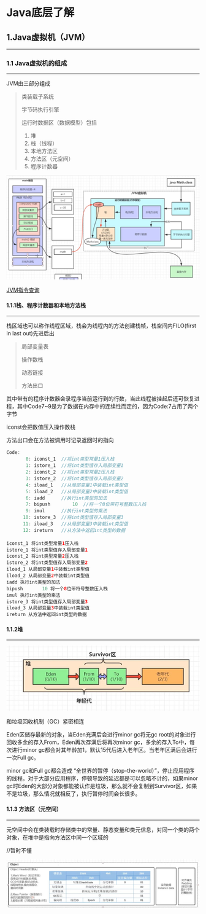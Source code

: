 # Java底层了解

## 1.Java虚拟机（JVM）

---

### 1.1 Java虚拟机的组成

----

JVM由三部分组成

> 类装载子系统
>
> 字节码执行引擎
>
> 运行时数据区（数据模型）包括
> 1. 堆
> 2. 栈（线程）
> 3. 本地方法区
> 4. 方法区（元空间）
> 5. 程序计数器

![JVM](./assets/SharedScreenshot01.jpg)

[JVM指令查询](https://www.cnblogs.com/lsy131479/p/11201241.html)

#### 1.1.1栈、程序计数器和本地方法栈

---

栈区域也可以称作线程区域，栈会为线程内的方法创建栈帧，栈空间内FILO(first in last out)先进后出

> 局部变量表
>
> 操作数栈
>
> 动态链接
>
> 方法出口

其中带有的程序计数器会录程序当前运行到的行数，当此线程被挂起后还可恢复进程，其中Code7~9是为了数据在内存中的连续性而定的，因为Code:7占用了两个字节

iconst会把数值压入操作数栈

方法出口会在方法被调用时记录返回时的指向

```java
Code:
       0: iconst_1	//将int类型常量1压入栈
       1: istore_1	//将int类型值存入局部变量1
       2: iconst_2	//将int类型常量2压入栈
       3: istore_2	//将int类型值存入局部变量2
       4: iload_1	//从局部变量1中装载int类型值
       5: iload_2	//从局部变量2中装载int类型值
       6: iadd		//执行int类型的加法
       7: bipush        10	//将一个8位带符号整数压入栈
       9: imul		//执行int类型的乘法
      10: istore_3	//将int类型值存入局部变量3
      11: iload_3	//从局部变量3中装载int类型值
      12: ireturn	//从方法中返回int类型的数据
          
iconst_1 将int类型常量1压入栈
istore_1 将int类型值存入局部变量1
iconst_2 将int类型常量2压入栈
istore_2 将int类型值存入局部变量2
iload_1 从局部变量1中装载int类型值
iload_2 从局部变量2中装载int类型值
iadd 执行int类型的加法
bipush       10 将一个8位带符号整数压入栈
imul 执行int类型的乘法
istore_3 将int类型值存入局部变量3
iload_3 从局部变量3中装载int类型值
ireturn 从方法中返回int类型的数据
```



#### 1.1.2堆

---

![堆](./assets/SharedScreenshot02.jpg)

和垃圾回收机制（GC）紧密相连

Eden区储存最新的对象，当Eden充满后会进行minor gc将无gc root的对象进行回收多余的存入From，Eden再次存满后将再次minor gc，多余的存入To中，每次进行minor gc都会对其年龄加1，默认15代后进入老年区。当老年区满后会进行一次Full gc。

minor gc和Full gc都会造成 “全世界的暂停（stop-the-world）”，停止应用程序的线程。对于大部分应用程序，停顿导致的延迟都是可以忽略不计的，如果minor gc时Eden的大部分对象都能被认作是垃圾，那么就不会复制到Survivor区，如果不是垃圾，那么情况就相反了，执行暂停时间会长很多。



#### 1.1.3  方法区（元空间）

---

元空间中会在类装载时存储类中的常量、静态变量和类元信息，对同一个类的两个对象，在堆中是指向方法区中同一个区域的

//暂时不懂

![类元信息](./assets/SharedScreenshot03.jpg)
